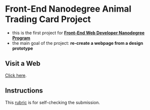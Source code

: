 # Front-End Nanodegree Animal Trading Card Project

- this is the first project for [**Front-End Web Developer Nanodegree Program**](https://eu.udacity.com/)
- the main goal of the project: **re-create a webpage from a design prototype**

## Visit a Web

[Click here](https://marcinmrow.github.io/Animal-Trading-Card/).

## Instructions

This [rubric](https://review.udacity.com/#!/rubrics/151/view) is for self-checking the submission.